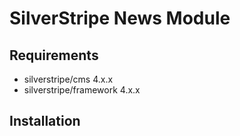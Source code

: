 # SilverStripe News Module

## Requirements

* silverstripe/cms 4.x.x
* silverstripe/framework 4.x.x

## Installation
